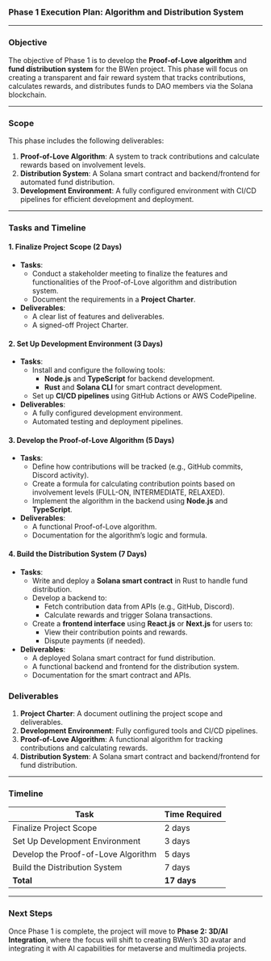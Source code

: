 ### **Phase 1 Execution Plan: Algorithm and Distribution System**

---

### **Objective**
The objective of Phase 1 is to develop the **Proof-of-Love algorithm** and **fund distribution system** for the BWen project. This phase will focus on creating a transparent and fair reward system that tracks contributions, calculates rewards, and distributes funds to DAO members via the Solana blockchain.

---

### **Scope**
This phase includes the following deliverables:
1. **Proof-of-Love Algorithm**: A system to track contributions and calculate rewards based on involvement levels.
2. **Distribution System**: A Solana smart contract and backend/frontend for automated fund distribution.
3. **Development Environment**: A fully configured environment with CI/CD pipelines for efficient development and deployment.

---

### **Tasks and Timeline**

#### **1. Finalize Project Scope (2 Days)**
   - **Tasks**:
     - Conduct a stakeholder meeting to finalize the features and functionalities of the Proof-of-Love algorithm and distribution system.
     - Document the requirements in a **Project Charter**.
   - **Deliverables**:
     - A clear list of features and deliverables.
     - A signed-off Project Charter.

#### **2. Set Up Development Environment (3 Days)**
   - **Tasks**:
     - Install and configure the following tools:
       - **Node.js** and **TypeScript** for backend development.
       - **Rust** and **Solana CLI** for smart contract development.
     - Set up **CI/CD pipelines** using GitHub Actions or AWS CodePipeline.
   - **Deliverables**:
     - A fully configured development environment.
     - Automated testing and deployment pipelines.

#### **3. Develop the Proof-of-Love Algorithm (5 Days)**
   - **Tasks**:
     - Define how contributions will be tracked (e.g., GitHub commits, Discord activity).
     - Create a formula for calculating contribution points based on involvement levels (FULL-ON, INTERMEDIATE, RELAXED).
     - Implement the algorithm in the backend using **Node.js** and **TypeScript**.
   - **Deliverables**:
     - A functional Proof-of-Love algorithm.
     - Documentation for the algorithm’s logic and formula.

#### **4. Build the Distribution System (7 Days)**
   - **Tasks**:
     - Write and deploy a **Solana smart contract** in Rust to handle fund distribution.
     - Develop a backend to:
       - Fetch contribution data from APIs (e.g., GitHub, Discord).
       - Calculate rewards and trigger Solana transactions.
     - Create a **frontend interface** using **React.js** or **Next.js** for users to:
       - View their contribution points and rewards.
       - Dispute payments (if needed).
   - **Deliverables**:
     - A deployed Solana smart contract for fund distribution.
     - A functional backend and frontend for the distribution system.
     - Documentation for the smart contract and APIs.


### **Deliverables**
1. **Project Charter**: A document outlining the project scope and deliverables.
2. **Development Environment**: Fully configured tools and CI/CD pipelines.
3. **Proof-of-Love Algorithm**: A functional algorithm for tracking contributions and calculating rewards.
4. **Distribution System**: A Solana smart contract and backend/frontend for fund distribution.

---

### **Timeline**
| **Task**                     | **Time Required**
|-------------------------------|-------------------
| Finalize Project Scope        | 2 days           
| Set Up Development Environment| 3 days            
| Develop the Proof-of-Love Algorithm | 5 days     
| Build the Distribution System | 7 days           
| **Total**                     | **17 days**       

---

### **Next Steps**
Once Phase 1 is complete, the project will move to **Phase 2: 3D/AI Integration**, where the focus will shift to creating BWen’s 3D avatar and integrating it with AI capabilities for metaverse and multimedia projects.
